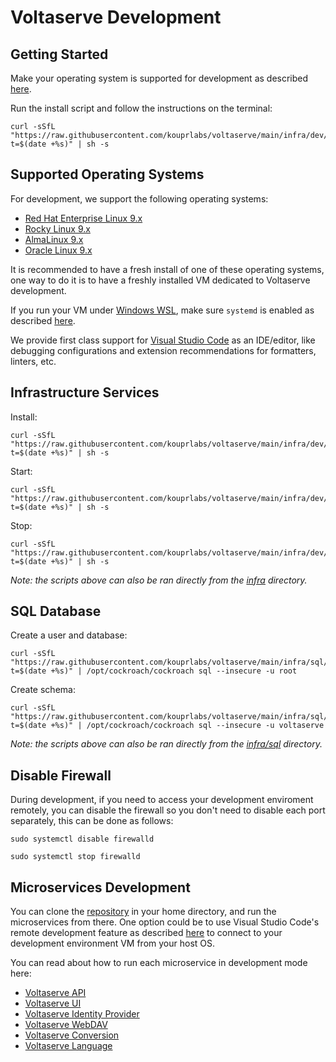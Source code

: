 # Voltaserve Development

## Getting Started

Make your operating system is supported for development as described [here](#supported-operating-systems).

Run the install script and follow the instructions on the terminal:

```shell
curl -sSfL "https://raw.githubusercontent.com/kouprlabs/voltaserve/main/infra/dev/install.sh?t=$(date +%s)" | sh -s
```

## Supported Operating Systems

For development, we support the following operating systems:

- [Red Hat Enterprise Linux 9.x](https://www.redhat.com/en/technologies/linux-platforms/enterprise-linux)
- [Rocky Linux 9.x](https://rockylinux.org)
- [AlmaLinux 9.x](https://almalinux.org)
- [Oracle Linux 9.x](https://www.oracle.com/linux)

It is recommended to have a fresh install of one of these operating systems, one way to do it is to have a freshly installed VM dedicated to Voltaserve development.

If you run your VM under [Windows WSL](https://learn.microsoft.com/en-us/windows/wsl), make sure `systemd` is enabled as described [here](https://learn.microsoft.com/en-us/windows/wsl/wsl-config#systemd-support).

We provide first class support for [Visual Studio Code](https://code.visualstudio.com) as an IDE/editor, like debugging configurations and extension recommendations for formatters, linters, etc.

## Infrastructure Services

Install:

```shell
curl -sSfL "https://raw.githubusercontent.com/kouprlabs/voltaserve/main/infra/dev/install.sh?t=$(date +%s)" | sh -s
```

Start:

```shell
curl -sSfL "https://raw.githubusercontent.com/kouprlabs/voltaserve/main/infra/dev/start.sh?t=$(date +%s)" | sh -s
```

Stop:

```shell
curl -sSfL "https://raw.githubusercontent.com/kouprlabs/voltaserve/main/infra/dev/stop.sh?t=$(date +%s)" | sh -s
```

_Note: the scripts above can also be ran directly from the [infra](infra) directory._

## SQL Database

Create a user and database:

```shell
curl -sSfL "https://raw.githubusercontent.com/kouprlabs/voltaserve/main/infra/sql/create_user_and_database.sql?t=$(date +%s)" | /opt/cockroach/cockroach sql --insecure -u root
```

Create schema:

```shell
curl -sSfL "https://raw.githubusercontent.com/kouprlabs/voltaserve/main/infra/sql/schema.sql?t=$(date +%s)" | /opt/cockroach/cockroach sql --insecure -u voltaserve
```

_Note: the scripts above can also be ran directly from the [infra/sql](infra/sql) directory._

## Disable Firewall

During development, if you need to access your development enviroment remotely, you can disable the firewall so you don't need to disable each port separately, this can be done as follows:

```shell
sudo systemctl disable firewalld
```

```shell
sudo systemctl stop firewalld
```

## Microservices Development

You can clone the [repository](https://github.com/kouprlabs/voltaserve) in your home directory, and run the microservices from there. One option could be to use Visual Studio Code's remote development feature as described [here](https://code.visualstudio.com/docs/remote/remote-overview) to connect to your development environment VM from your host OS.

You can read about how to run each microservice in development mode here:

- [Voltaserve API](api/README.md)
- [Voltaserve UI](ui/README.md)
- [Voltaserve Identity Provider](idp/README.md)
- [Voltaserve WebDAV](webdav/README.md)
- [Voltaserve Conversion](conversion/README.md)
- [Voltaserve Language](language/README.md)
